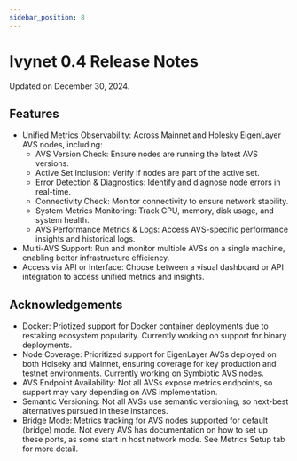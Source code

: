 ```yaml
---
sidebar_position: 8
---
```


# Ivynet 0.4 Release Notes

Updated on December 30, 2024.
## Features
- Unified Metrics Observability: Across Mainnet and Holesky EigenLayer AVS nodes, including:
    - AVS Version Check: Ensure nodes are running the latest AVS versions.
    - Active Set Inclusion: Verify if nodes are part of the active set.
    - Error Detection & Diagnostics: Identify and diagnose node errors in real-time.
    - Connectivity Check: Monitor connectivity to ensure network stability.
    - System Metrics Monitoring: Track CPU, memory, disk usage, and system health.
    - AVS Performance Metrics & Logs: Access AVS-specific performance insights and historical logs.
- Multi-AVS Support: Run and monitor multiple AVSs on a single machine, enabling better infrastructure efficiency.
- Access via API or Interface: Choose between a visual dashboard or API integration to access unified metrics and insights.

## Acknowledgements 

- Docker: Priotized support for Docker container deployments due to restaking ecosystem popularity. Currently working on support for binary deployments.
- Node Coverage: Prioritized support for EigenLayer AVSs deployed on both Holseky and Mainnet, ensuring coverage for key production and testnet environments. Currently working on Symbiotic AVS nodes.
- AVS Endpoint Availability: Not all AVSs expose metrics endpoints, so support may vary depending on AVS implementation.
- Semantic Versioning: Not all AVSs use semantic versioning, so next-best alternatives pursued in these instances.
- Bridge Mode: Metrics tracking for AVS nodes supported for default (bridge) mode. Not every AVS has documentation on how to set up these ports, as some start in host network mode. See Metrics Setup tab for more detail. 

